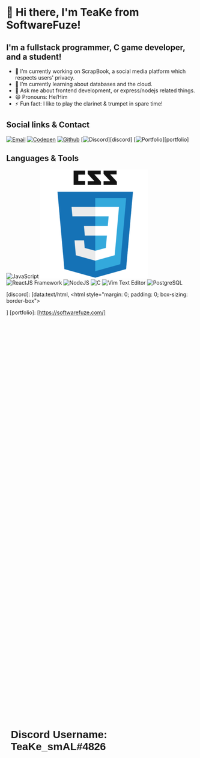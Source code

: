 # 👋 Hi there, I'm TeaKe from SoftwareFuze!

## I'm a fullstack programmer, C game developer, and a student!
- 🔭 I’m currently working on ScrapBook, a social media platform which respects users' privacy.
- 🌱 I’m currently learning about databases and the cloud.
- 💬 Ask me about frontend development, or express/nodejs related things.
- 😄 Pronouns: He/Him
- ⚡ Fun fact: I like to play the clarinet & trumpet in spare time!

## Social links & Contact
[![Email](https://i.pinimg.com/originals/8f/c3/7b/8fc37b74b608a622588fbaa361485f32.png)][email]
[![Codepen](https://blog.codepen.io/wp-content/uploads/2012/06/Button-Black-Large.png)][codepen]
[![Github](https://i.pinimg.com/originals/48/e0/73/48e07378e01dd719c060c1f2f2b5cb00.png)][github]
[![Discord](https://www.clipartmax.com/png/middle/307-3072089_discord-logo-computer-icons-reddit-discord-icon.png)][discord]
[![Portfolio](https://i.pinimg.com/originals/1d/b9/9d/1db99daa9371bf0989f05a0bc12e2b9e.png)][portfolio]

## Languages & Tools
![JavaScript](https://img.favpng.com/2/12/22/javascript-icon-png-favpng-ruDBDhxzVxWHgXXtH2Hi1XzJf.jpg)
![CSS](https://raw.githubusercontent.com/github/explore/6c6508f34230f0ac0d49e847a326429eefbfc030/topics/css/css.png)
![ReactJS Framework](https://react-metismenu-icons.vermiliontrr8.fun/img/376498.png)
![NodeJS](https://cdn.iconscout.com/icon/free/png-512/node-js-1-1174935.png)
![C](https://cdn.iconscout.com/icon/free/png-512/c-programming-569564.png)
![Vim Text Editor](https://user-images.githubusercontent.com/8083855/30329899-bffb884c-97e4-11e7-8b93-f8e4bed7338a.png)
![PostgreSQL](https://cdn.iconscout.com/icon/free/png-512/postgresql-226047.png)

[email]: [mailto:atticus@softwarefuze.com]
[codepen]: [https://codepen.io/TeaKe_smAL]
[github]: [https://github.com/SoftwareFuze]
[discord]: [data:text/html, \<html style="margin: 0; padding: 0; box-sizing: border-box"><h1 style="font-family: arial; position: absolute; top: 50%; left: 50%; transform: translate(-50%, -50%)">Discord Username: TeaKe_smAL#4826</h1></html>]
[portfolio]: [https://softwarefuze.com/]
